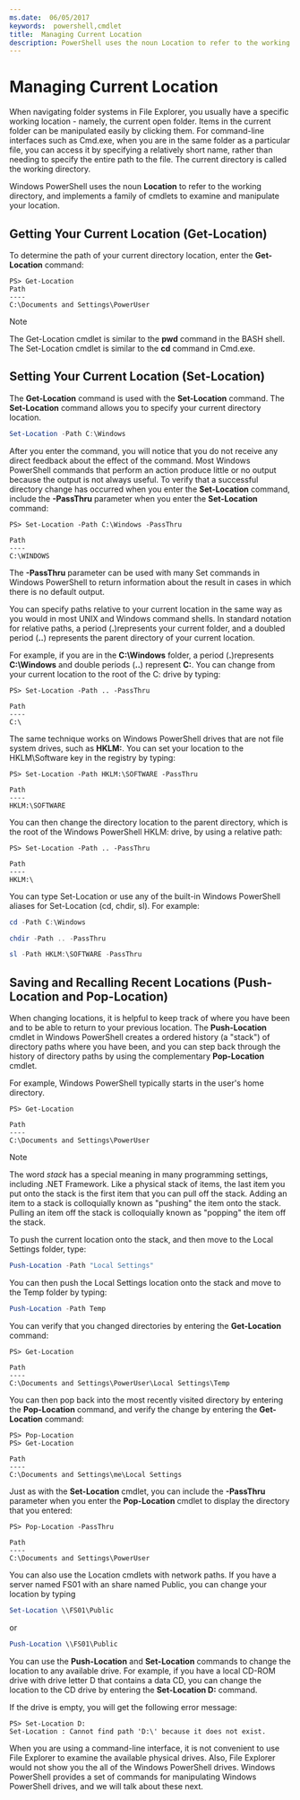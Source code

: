 ```yaml
---
ms.date:  06/05/2017
keywords:  powershell,cmdlet
title:  Managing Current Location
description: PowerShell uses the noun Location to refer to the working directory, and implements a family of cmdlets to examine and manipulate your location.
---
```

# Managing Current Location

When navigating folder systems in File Explorer, you usually have a specific working location - namely, the current open folder. Items in the current folder can be manipulated easily by clicking them. For command-line interfaces such as Cmd.exe, when you are in the same folder as a particular file, you can access it by specifying a relatively short name, rather than needing to specify the entire path to the file. The current directory is called the working directory.

Windows PowerShell uses the noun **Location** to refer to the working directory, and implements a family of cmdlets to examine and manipulate your location.

## Getting Your Current Location (Get-Location)

To determine the path of your current directory location, enter the **Get-Location** command:

```
PS> Get-Location
Path
----
C:\Documents and Settings\PowerUser
```

> [!NOTE]
> The Get-Location cmdlet is similar to the **pwd** command in the BASH shell. The Set-Location cmdlet is similar to the **cd** command in Cmd.exe.

## Setting Your Current Location (Set-Location)

The **Get-Location** command is used with the **Set-Location** command. The **Set-Location** command allows you to specify your current directory location.

```powershell
Set-Location -Path C:\Windows
```

After you enter the command, you will notice that you do not receive any direct feedback about the effect of the command. Most Windows PowerShell commands that perform an action produce little or no output because the output is not always useful. To verify that a successful directory change has occurred when you enter the **Set-Location** command, include the **-PassThru** parameter when you enter the **Set-Location** command:

```
PS> Set-Location -Path C:\Windows -PassThru

Path
----
C:\WINDOWS
```

The **-PassThru** parameter can be used with many Set commands in Windows PowerShell to return information about the result in cases in which there is no default output.

You can specify paths relative to your current location in the same way as you would in most UNIX and Windows command shells. In standard notation for relative paths, a period (**.**)represents your current folder, and a doubled period (**..**) represents the parent directory of your current location.

For example, if you are in the **C:\\Windows** folder, a period (**.**)represents **C:\\Windows** and double periods (**..**) represent **C:**. You can change from your current location to the root of the C: drive by typing:

```
PS> Set-Location -Path .. -PassThru

Path
----
C:\
```

The same technique works on Windows PowerShell drives that are not file system drives, such as **HKLM:**. You can set your location to the HKLM\\Software key in the registry by typing:

```
PS> Set-Location -Path HKLM:\SOFTWARE -PassThru

Path
----
HKLM:\SOFTWARE
```

You can then change the directory location to the parent directory, which is the root of the Windows PowerShell HKLM: drive, by using a relative path:

```
PS> Set-Location -Path .. -PassThru

Path
----
HKLM:\
```

You can type Set-Location or use any of the built-in Windows PowerShell aliases for Set-Location (cd, chdir, sl). For example:

```powershell
cd -Path C:\Windows
```

```powershell
chdir -Path .. -PassThru
```

```powershell
sl -Path HKLM:\SOFTWARE -PassThru
```

## Saving and Recalling Recent Locations (Push-Location and Pop-Location)

When changing locations, it is helpful to keep track of where you have been and to be able to return to your previous location. The **Push-Location** cmdlet in Windows PowerShell creates a ordered history (a "stack") of directory paths where you have been, and you can step back through the history of directory paths by using the complementary **Pop-Location** cmdlet.

For example, Windows PowerShell typically starts in the user's home directory.

```
PS> Get-Location

Path
----
C:\Documents and Settings\PowerUser
```

> [!NOTE]
> The word *stack* has a special meaning in many programming settings, including .NET Framework. Like a physical stack of items, the last item you put onto the stack is the first item that you can pull off the stack. Adding an item to a stack is colloquially known as "pushing" the item onto the stack. Pulling an item off the stack is colloquially known as "popping" the item off the stack.

To push the current location onto the stack, and then move to the Local Settings folder, type:

```powershell
Push-Location -Path "Local Settings"
```

You can then push the Local Settings location onto the stack and move to the Temp folder by typing:

```powershell
Push-Location -Path Temp
```

You can verify that you changed directories by entering the **Get-Location** command:

```
PS> Get-Location

Path
----
C:\Documents and Settings\PowerUser\Local Settings\Temp
```

You can then pop back into the most recently visited directory by entering the **Pop-Location** command, and verify the change by entering the **Get-Location** command:

```
PS> Pop-Location
PS> Get-Location

Path
----
C:\Documents and Settings\me\Local Settings
```

Just as with the **Set-Location** cmdlet, you can include the **-PassThru** parameter when you enter the **Pop-Location** cmdlet to display the directory that you entered:

```
PS> Pop-Location -PassThru

Path
----
C:\Documents and Settings\PowerUser
```

You can also use the Location cmdlets with network paths. If you have a server named FS01 with an share named Public, you can change your location by typing

```powershell
Set-Location \\FS01\Public
```

or

```powershell
Push-Location \\FS01\Public
```

You can use the **Push-Location** and **Set-Location** commands to change the location to any available drive. For example, if you have a local CD-ROM drive with drive letter D that contains a data CD, you can change the location to the CD drive by entering the **Set-Location D:** command.

If the drive is empty, you will get the following error message:

```
PS> Set-Location D:
Set-Location : Cannot find path 'D:\' because it does not exist.
```

When you are using a command-line interface, it is not convenient to use File Explorer to examine the available physical drives. Also, File Explorer would not show you the all of the Windows PowerShell drives. Windows PowerShell provides a set of commands for manipulating Windows PowerShell drives, and we will talk about these next.
